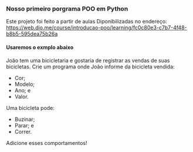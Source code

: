 ### Nosso primeiro porgrama POO em Python

Este projeto foi feito a partir de aulas Diponibilizadas no endereço: https://web.dio.me/course/introducao-poo/learning/fc0c80e3-c7b7-4f48-b8b5-595dea75b26a

#### Usaremos o exmplo abaixo


João tem uma bicicletaria e gostaria de registrar as vendas de suas bicicletas. Crie um programa onde João informe da bicicleta vendida:

* Cor;
* Modelo;
* Ano; e
* Valor.

Uma bicicleta pode:

* Buzinar;
* Parar; e
* Correr.

Adicione esses comportamentos!
